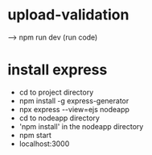 # upload-validation
--> npm run dev (run code)

# install express
- cd to project directory
- npm install -g express-generator
- npx express --view=ejs nodeapp
- cd to nodeapp directory
- 'npm install' in the nodeapp directory
- npm start
- localhost:3000